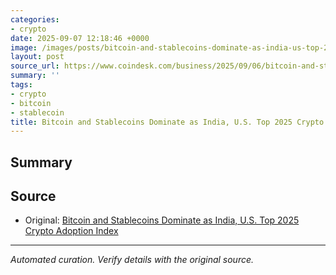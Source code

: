 ```yaml
---
categories:
- crypto
date: 2025-09-07 12:18:46 +0000
image: /images/posts/bitcoin-and-stablecoins-dominate-as-india-us-top-2025-crypto-2ec2a386.jpg
layout: post
source_url: https://www.coindesk.com/business/2025/09/06/bitcoin-and-stablecoins-dominate-as-india-u-s-top-2025-crypto-adoption-index
summary: ''
tags:
- crypto
- bitcoin
- stablecoin
title: Bitcoin and Stablecoins Dominate as India, U.S. Top 2025 Crypto Adoption Index
---
```


## Summary



## Source

- Original: [Bitcoin and Stablecoins Dominate as India, U.S. Top 2025 Crypto Adoption Index](https://www.coindesk.com/business/2025/09/06/bitcoin-and-stablecoins-dominate-as-india-u-s-top-2025-crypto-adoption-index)


---

*Automated curation. Verify details with the original source.*
